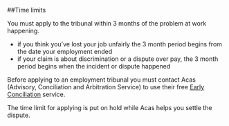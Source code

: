 ##Time limits

You must apply to the tribunal within 3 months of the problem at work happening.  

- if you think you’ve lost your job unfairly the 3 month period begins from the date your employment ended
- if your claim is about discrimination or a dispute over pay, the 3 month period begins when the incident or dispute happened  

Before applying to an employment tribunal you must contact Acas (Advisory, Conciliation and Arbitration Service) to use their free <a href="http://www.acas.org.uk/earlyconciliation" rel="external">Early Conciliation</a> service.

The time limit for applying is put on hold while Acas helps you settle the dispute.
